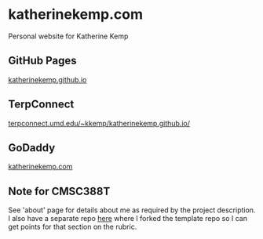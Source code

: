 # katherinekemp.com
Personal website for Katherine Kemp

## GitHub Pages
[katherinekemp.github.io](https://katherinekemp.github.io)

## TerpConnect
[terpconnect.umd.edu/~kkemp/katherinekemp.github.io/](https://terpconnect.umd.edu/~kkemp/katherinekemp.github.io/)

## GoDaddy
[katherinekemp.com](https://katherinekemp.com/)

## Note for CMSC388T
See 'about' page for details about me as required by the project description. I also have a separate repo [here](https://github.com/katherinekemp/cmsc388T-web-template) where I forked the template repo so I can get points for that section on the rubric. 